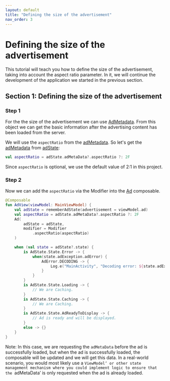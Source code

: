 ```yaml
---
layout: default
title: "Defining the size of the advertisement"
nav_order: 3
---
```


# Defining the size of the advertisement
This tutorial will teach you how to define the size of the advertisement, taking into account the aspect ratio parameter. 
In it, we will continue the development of the application we started in the previous section.

## Section 1: Defining the size of the advertisement

### Step 1
For the the size of the advertisement we can use [AdMetadata](https://vm-mobile-sdk.github.io/nextgen-adsdk-android-release/4.5.0/sdk_core/com.adition.sdk_core.internal.model/-ad-meta-data/index.html). 
From this object we can get the basic information after the advertising content has been loaded from the server.

We will use the `aspectRatio` from the [adMetadata](https://vm-mobile-sdk.github.io/nextgen-adsdk-android-release/4.5.0/sdk_core/com.adition.sdk_core.internal.model/-ad-meta-data/index.html). 
So let's get the [adMetadata](https://vm-mobile-sdk.github.io/nextgen-adsdk-android-release/4.5.0/sdk_core/com.adition.sdk_core.internal.model/-ad-meta-data/index.html) from [adState](https://vm-mobile-sdk.github.io/nextgen-adsdk-android-release/4.5.0/sdk_presentation_compose/com.adition.sdk_presentation_compose/-ad-state/index.html):
```kotlin 
val aspectRatio = adState.adMetaData?.aspectRatio ?: 2F
```
Since `aspectRatio` is optional, we use the default value of 2:1 in this project.

### Step 2
Now we can add the `aspectRatio` via the Modifier into the [Ad](https://vm-mobile-sdk.github.io/nextgen-adsdk-android-release/4.5.0/sdk_presentation_compose/com.adition.sdk_presentation_compose/-ad.html) composable.
```kotlin 
@Composable
fun AdView(viewModel: MainViewModel) {
    val adState = rememberAdState(advertisement = viewModel.ad)
    val aspectRatio = adState.adMetaData?.aspectRatio ?: 2F
    Ad(
        adState = adState,
        modifier = Modifier
            .aspectRatio(aspectRatio)
    )

    when (val state = adState?.state) {
        is AdState.State.Error -> {
            when(state.adException.adError) {
                AdError.DECODING -> {
                    Log.e("MainActivity", "Decoding error: ${state.adException.exception}")
                }
            }
        }
        is AdState.State.Loading -> {
            // We are Caching.
        }
        is AdState.State.Caching -> {
            // We are Caching.
        }
        is AdState.State.AdReadyToDisplay -> {
            // Ad is ready and will be displayed.
        }
        else -> {}
    }
}
```
Note:
In this case, we are requesting the `adMetaData` before the ad is successfully loaded, but when the ad is successfully loaded, the composable will be updated and we will get this data.
In a real-world scenario, you would most likely use a `ViewModel‘ or other state management mechanism where you could implement logic to ensure that the `adMetaData’ is only requested when the ad is already loaded.